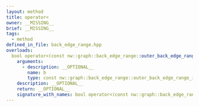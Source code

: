 ```yaml
---
layout: method
title: operator<
owner: __MISSING__
brief: __MISSING__
tags:
  - method
defined_in_file: back_edge_range.hpp
overloads:
  bool operator<(const nw::graph::back_edge_range::outer_back_edge_range_iterator &) const:
    arguments:
      - description: __OPTIONAL__
        name: b
        type: const nw::graph::back_edge_range::outer_back_edge_range_iterator &
    description: __OPTIONAL__
    return: __OPTIONAL__
    signature_with_names: bool operator<(const nw::graph::back_edge_range::outer_back_edge_range_iterator & b) const
---
```

